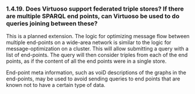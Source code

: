 <div id="virtuosofaq19" class="section">

<div class="titlepage">

<div>

<div>

### 1.4.19. Does Virtuoso support federated triple stores? If there are multiple SPARQL end points, can Virtuoso be used to do queries joining between these?

</div>

</div>

</div>

This is a planned extension. The logic for optimizing message flow
between multiple end-points on a wide-area network is similar to the
logic for message-optimization on a cluster. This will allow submitting
a query with a list of end-points. The query will then consider triples
from each of the end points, as if the content of all the end points
were in a single store.

End-point meta information, such as voiD descriptions of the graphs in
the end-points, may be used to avoid sending queries to end points that
are known not to have a certain type of data.

</div>

